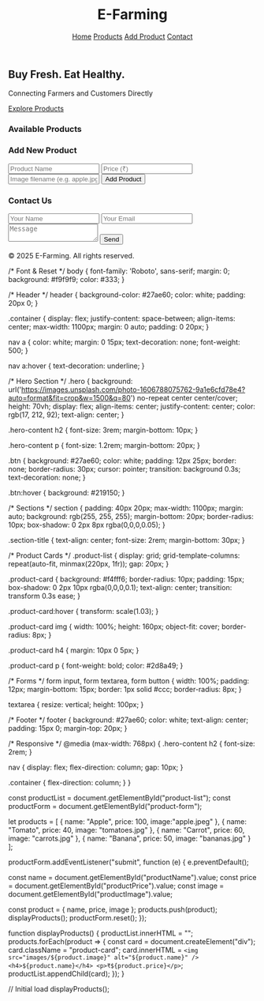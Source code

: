 <!DOCTYPE html>
<html lang="en">
<head>
  <meta charset="UTF-8" />
  <meta name="viewport" content="width=device-width, initial-scale=1.0"/>
  <title>E-Farming Platform</title>
  <link rel="stylesheet" href="style.css" />
  <link href="https://fonts.googleapis.com/css2?family=Roboto:wght@400;700&display=swap" rel="stylesheet" />
</head>
<body>

  <header>
    <div class="container">
      <h1>E-Farming</h1>
      <nav>
        <a href="#">Home</a>
        <a href="#products">Products</a>
        <a href="#add-product">Add Product</a>
        <a href="#contact">Contact</a>
      </nav>
    </div>
  </header>

  <section class="hero">
    <div class="hero-content">
      <h2>Buy Fresh. Eat Healthy.</h2>
      <p>Connecting Farmers and Customers Directly</p>
      <a href="#products" class="btn">Explore Products</a>
    </div>
  </section>

  <section id="products">
    <h3 class="section-title">Available Products</h3>
    <div id="product-list" class="product-list">
      <!-- JS will populate this -->
    </div>
  </section>

  <section id="add-product">
    <h3 class="section-title">Add New Product</h3>
    <form id="product-form">
      <input type="text" id="productName" placeholder="Product Name" required />
      <input type="number" id="productPrice" placeholder="Price (₹)" required />
      <input type="text" id="productImage" placeholder="Image filename (e.g. apple.jpg)" required />
      <button type="submit" class="btn">Add Product</button>
    </form>
  </section>

  <section id="contact">
    <h3 class="section-title">Contact Us</h3>
    <form>
      <input type="text" placeholder="Your Name" required />
      <input type="email" placeholder="Your Email" required />
      <textarea placeholder="Message" required></textarea>
      <button type="submit" class="btn">Send</button>
    </form>
  </section>

  <footer>
    <p>&copy; 2025 E-Farming. All rights reserved.</p>
  </footer>

  <script src="script.js"></script>
</body>
</html>
/* Font & Reset */
body {
  font-family: 'Roboto', sans-serif;
  margin: 0;
  background: #f9f9f9;
  color: #333;
}

/* Header */
header {
  background-color: #27ae60;
  color: white;
  padding: 20px 0;
}

.container {
  display: flex;
  justify-content: space-between;
  align-items: center;
  max-width: 1100px;
  margin: 0 auto;
  padding: 0 20px;
}

nav a {
  color: white;
  margin: 0 15px;
  text-decoration: none;
  font-weight: 500;
}

nav a:hover {
  text-decoration: underline;
}

/* Hero Section */
.hero {
  background: url('https://images.unsplash.com/photo-1606788075762-9a1e6cfd78e4?auto=format&fit=crop&w=1500&q=80') no-repeat center center/cover;
  height: 70vh;
  display: flex;
  align-items: center;
  justify-content: center;
  color: rgb(17, 212, 92);
  text-align: center;
}

.hero-content h2 {
  font-size: 3rem;
  margin-bottom: 10px;
}

.hero-content p {
  font-size: 1.2rem;
  margin-bottom: 20px;
}

.btn {
  background: #27ae60;
  color: white;
  padding: 12px 25px;
  border: none;
  border-radius: 30px;
  cursor: pointer;
  transition: background 0.3s;
  text-decoration: none;
}

.btn:hover {
  background: #219150;
}

/* Sections */
section {
  padding: 40px 20px;
  max-width: 1100px;
  margin: auto;
  background: rgb(255, 255, 255);
  margin-bottom: 20px;
  border-radius: 10px;
  box-shadow: 0 2px 8px rgba(0,0,0,0.05);
}

.section-title {
  text-align: center;
  font-size: 2rem;
  margin-bottom: 30px;
}

/* Product Cards */
.product-list {
  display: grid;
  grid-template-columns: repeat(auto-fit, minmax(220px, 1fr));
  gap: 20px;
}

.product-card {
  background: #f4fff6;
  border-radius: 10px;
  padding: 15px;
  box-shadow: 0 2px 10px rgba(0,0,0,0.1);
  text-align: center;
  transition: transform 0.3s ease;
}

.product-card:hover {
  transform: scale(1.03);
}

.product-card img {
  width: 100%;
  height: 160px;
  object-fit: cover;
  border-radius: 8px;
}

.product-card h4 {
  margin: 10px 0 5px;
}

.product-card p {
  font-weight: bold;
  color: #2d8a49;
}

/* Forms */
form input, form textarea, form button {
  width: 100%;
  padding: 12px;
  margin-bottom: 15px;
  border: 1px solid #ccc;
  border-radius: 8px;
}

textarea {
  resize: vertical;
  height: 100px;
}

/* Footer */
footer {
  background: #27ae60;
  color: white;
  text-align: center;
  padding: 15px 0;
  margin-top: 20px;
}

/* Responsive */
@media (max-width: 768px) {
  .hero-content h2 {
    font-size: 2rem;
  }

  nav {
    display: flex;
    flex-direction: column;
    gap: 10px;
  }

  .container {
    flex-direction: column;
  }
}

const productList = document.getElementById("product-list");
const productForm = document.getElementById("product-form");

let products = [
  { name: "Apple", price: 100, image:"apple.jpeg" },
  { name: "Tomato", price: 40, image: "tomatoes.jpg" },
  { name: "Carrot", price: 60, image: "carrots.jpg" },
  { name: "Banana", price: 50, image: "bananas.jpg" }
];

productForm.addEventListener("submit", function (e) {
  e.preventDefault();

  const name = document.getElementById("productName").value;
  const price = document.getElementById("productPrice").value;
  const image = document.getElementById("productImage").value;

  const product = { name, price, image };
  products.push(product);
  displayProducts();
  productForm.reset();
});

function displayProducts() {
  productList.innerHTML = "";
  products.forEach(product => {
    const card = document.createElement("div");
    card.className = "product-card";
    card.innerHTML = `
      <img src="images/${product.image}" alt="${product.name}" />
      <h4>${product.name}</h4>
      <p>₹${product.price}</p>
    `;
    productList.appendChild(card);
  });
}

// Initial load
displayProducts();


